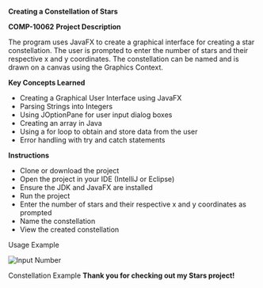 **Creating a Constellation of Stars**

**COMP-10062**
**Project Description**

The program uses JavaFX to create a graphical interface for creating a star constellation. The user is prompted to enter the number of stars and their respective x and y coordinates. The constellation can be named and is drawn on a canvas using the Graphics Context.

**Key Concepts Learned**

- Creating a Graphical User Interface using JavaFX
- Parsing Strings into Integers
- Using JOptionPane for user input dialog boxes
- Creating an array in Java
- Using a for loop to obtain and store data from the user
- Error handling with try and catch statements

**Instructions**

- Clone or download the project
- Open the project in your IDE (IntelliJ or Eclipse)
- Ensure the JDK and JavaFX are installed
- Run the project
- Enter the number of stars and their respective x and y coordinates as prompted
- Name the constellation
- View the created constellation

Usage Example

![Input Number]([https://imgur.com/a/e4RJiz2](https://imgur.com/a/e4RJiz2))

Constellation Example
**Thank you for checking out my Stars project!**
